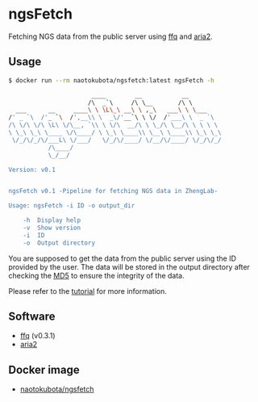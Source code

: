 # ngsFetch

Fetching NGS data from the public server using [ffq](https://github.com/pachterlab/ffq) and [aria2](https://aria2.github.io/).

## Usage

``` bash
$ docker run --rm naotokubota/ngsfetch:latest ngsFetch -h

                       ____        __           __         
                      /\  _`\     /\ \__       /\ \        
  ___      __     ____\ \ \L\_\ __\ \ ,_\   ___\ \ \___    
/' _ `\  /'_ `\  /',__\\ \  _\/'__`\ \ \/  /'___\ \  _ `\  
/\ \/\ \/\ \L\ \/\__, `\\ \ \/\  __/\ \ \_/\ \__/\ \ \ \ \ 
\ \_\ \_\ \____ \/\____/ \ \_\ \____\\ \__\ \____\\ \_\ \_\
 \/_/\/_/\/___L\ \/___/   \/_/\/____/ \/__/\/____/ \/_/\/_/
           /\____/                                         
           \_/__/                                          

Version: v0.1


ngsFetch v0.1 -Pipeline for fetching NGS data in ZhengLab-

Usage: ngsFetch -i ID -o output_dir

    -h  Display help
    -v  Show version
    -i  ID
    -o  Output directory
```

You are supposed to get the data from the public server using the ID provided by the user. The data will be stored in the output directory after checking the [MD5](https://en.wikipedia.org/wiki/MD5) to ensure the integrity of the data.

Please refer to the [tutorial](../tutorial/Fetching.md) for more information.

## Software

- [ffq](https://github.com/pachterlab/ffq) (v0.3.1)
- [aria2](https://aria2.github.io/)

## Docker image

- [naotokubota/ngsfetch](https://hub.docker.com/r/naotokubota/ngsfetch)
